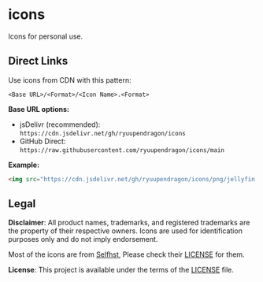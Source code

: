 # icons

Icons for personal use.

## Direct Links

Use icons from CDN with this pattern:

```
<Base URL>/<Format>/<Icon Name>.<Format>
```

**Base URL options:**
- jsDelivr (recommended): `https://cdn.jsdelivr.net/gh/ryuupendragon/icons`
- GitHub Direct: `https://raw.githubusercontent.com/ryuupendragon/icons/main`

**Example:**
```html
<img src="https://cdn.jsdelivr.net/gh/ryuupendragon/icons/png/jellyfin.png" alt="Jellyfin">
```

## Legal

**Disclaimer**: All product names, trademarks, and registered trademarks are the property of their respective owners. Icons are used for identification purposes only and do not imply endorsement.

Most of the icons are from [Selfhst](https://github.com/selfhst/icons), Please check their [LICENSE](https://raw.githubusercontent.com/selfhst/icons/refs/heads/main/LICENSE) for them.

**License**: This project is available under the terms of the [LICENSE](LICENSE) file.